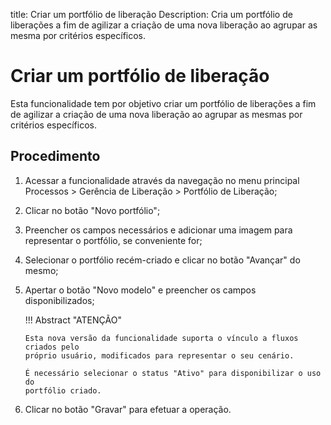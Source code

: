 title: Criar um portfólio de liberação
Description: Cria um portfólio de liberações a fim de agilizar a criação de uma nova liberação ao agrupar as mesma por critérios específicos.
# Criar um portfólio de liberação

Esta funcionalidade tem por objetivo criar um portfólio de liberações a fim de agilizar a criação
de uma nova liberação ao agrupar as mesmas por critérios específicos.

Procedimento
----------------

1.  Acessar a funcionalidade através da navegação no menu principal Processos \>
    Gerência de Liberação \> Portfólio de Liberação;

2.  Clicar no botão "Novo portfólio";

3.  Preencher os campos necessários e adicionar uma imagem para representar o
    portfólio, se conveniente for;

4.  Selecionar o portfólio recém-criado e clicar no botão "Avançar" do mesmo;

5.  Apertar o botão "Novo modelo" e preencher os campos disponibilizados;

    !!! Abstract "ATENÇÃO"

        Esta nova versão da funcionalidade suporta o vínculo a fluxos criados pelo
        próprio usuário, modificados para representar o seu cenário.  

        É necessário selecionar o status "Ativo" para disponibilizar o uso do
        portfólio criado.  

6.  Clicar no botão "Gravar" para efetuar a operação.


<!-- !!! tip "About"

    <b>Product/Version:</b> CITSmart | 9.00 &nbsp;&nbsp;
    <b>Updated:</b>01/16/2019 – Anna Martins

